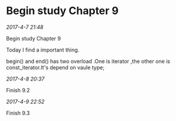 Begin study Chapter 9
==================================

*2017-4-7 21:48*

Begin study Chapter 9

Today I find a important thing.

begin() and end() has two overload .One is iterator ,the other one is const_iterator.It's depend on vaule type;


*2017-4-8 20:37*

Finish 9.2

*2017-4-9 22:52*

Finish 9.3
